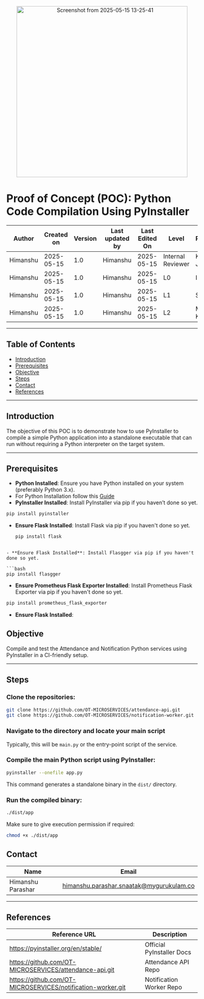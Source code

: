 <p align="center">
  <img src="https://github.com/user-attachments/assets/0b0eea18-d900-4abd-9e03-e866a426d4c8" alt="Screenshot from 2025-05-15 13-25-41" width="450">
</p>


# Proof of Concept (POC): Python Code Compilation Using PyInstaller

| Author   | Created on | Version | Last updated by | Last Edited On | Level             | Reviewer        |
|----------|------------|---------|------------------|----------------|-------------------|-----------------|
| Himanshu | 2025-05-15 | 1.0     | Himanshu         | 2025-05-15     | Internal Reviewer | Komal Jaiswal   |
| Himanshu | 2025-05-15 | 1.0     | Himanshu         | 2025-05-15     | L0                | Imran           |
| Himanshu | 2025-05-15 | 1.0     | Himanshu         | 2025-05-15     | L1                | Shashi          |
| Himanshu | 2025-05-15 | 1.0     | Himanshu         | 2025-05-15     | L2                | Mahesh Kumar    |

---

## Table of Contents

- [Introduction](#introduction)
- [Prerequisites](#prerequisites)
- [Objective](#objective)
- [Steps](#steps)
- [Contact](#contact)
- [References](#references)

---

## Introduction

The objective of this POC is to demonstrate how to use PyInstaller to compile a simple Python application into a standalone executable that can run without requiring a Python interpreter on the target system.

---

## Prerequisites

- **Python Installed**: Ensure you have Python installed on your system (preferably Python 3.x).
- For Python Installation follow this [Guide](https://github.com/Cloud-NInja-snaatak/Documentation/blob/aditya_scrum13/commonstack/applications/python/installation/installation_guide.md)
- **PyInstaller Installed**: Install PyInstaller via pip if you haven’t done so yet.
```bash
pip install pyinstaller
```
- **Ensure Flask Installed**: Install Flask via pip if you haven't done so yet.
  ```bash
  pip install flask
```

- **Ensure Flask Installed**: Install Flasgger via pip if you haven't done so yet.

```bash
pip install flasgger
```
- **Ensure Prometheus Flask Exporter Installed**: Install Prometheus Flask Exporter via pip if you haven't done so yet.

```bash
pip install prometheus_flask_exporter
```

- **Ensure Flask Installed**:
## Objective

Compile and test the Attendance and Notification Python services using PyInstaller in a CI-friendly setup.

---

## Steps

### Clone the repositories:

```bash
git clone https://github.com/OT-MICROSERVICES/attendance-api.git
git clone https://github.com/OT-MICROSERVICES/notification-worker.git
```
### Navigate to the directory and locate your main script  
Typically, this will be `main.py` or the entry-point script of the service.

### Compile the main Python script using PyInstaller:

```bash
pyinstaller --onefile app.py
```
This command generates a standalone binary in the `dist/` directory.

### Run the compiled binary:

```bash
./dist/app
```
Make sure to give execution permission if required:

```bash
chmod +x ./dist/app
```

## Contact

| Name              | Email                                         |
|-------------------|-----------------------------------------------|
| Himanshu Parashar | himanshu.parashar.snaatak@mygurukulam.co      |

---

## References

| Reference URL                                               | Description                 |
|-------------------------------------------------------------|-----------------------------|
| https://pyinstaller.org/en/stable/                          | Official PyInstaller Docs    |
| https://github.com/OT-MICROSERVICES/attendance-api.git      | Attendance API Repo          |
| https://github.com/OT-MICROSERVICES/notification-worker.git | Notification Worker Repo     |
